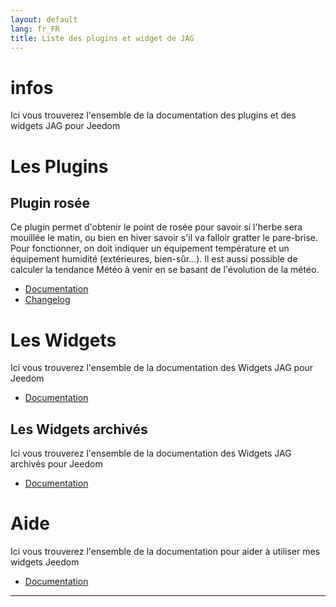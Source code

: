 ```yaml
---
layout: default
lang: fr_FR
title: Liste des plugins et widget de JAG
---
```


# infos
Ici vous trouverez l'ensemble de la documentation des plugins et des widgets JAG pour Jeedom


# Les Plugins

## Plugin rosée


Ce plugin permet d'obtenir le point de rosée pour savoir si l'herbe sera mouillée le matin, ou bien en hiver savoir s'il va falloir gratter le pare-brise.
Pour fonctionner, on doit indiquer un équipement température et un équipement humidité (extérieures, bien-sûr…).
Il est aussi possible de calculer la tendance Météo à venir en se basant de l'évolution de la météo.

- [Documentation]({{site.baseurl}}/plugin-rosee/{{page.lang}})
- [Changelog]({{site.baseurl}}/plugin-rosee/{{page.lang}}/changelog)

# Les Widgets

Ici vous trouverez l'ensemble de la documentation des Widgets JAG pour Jeedom

- [Documentation]({{site.baseurl}}/widget/{{page.lang}})

## Les Widgets archivés
Ici vous trouverez l'ensemble de la documentation des Widgets JAG archivés pour Jeedom

- [Documentation]({{site.baseurl}}/widget_archive/{{page.lang}})


# Aide
Ici vous trouverez l'ensemble de la documentation pour aider à utiliser mes widgets Jeedom

- [Documentation]({{site.baseurl}}/help/{{page.lang}})

<hr />
